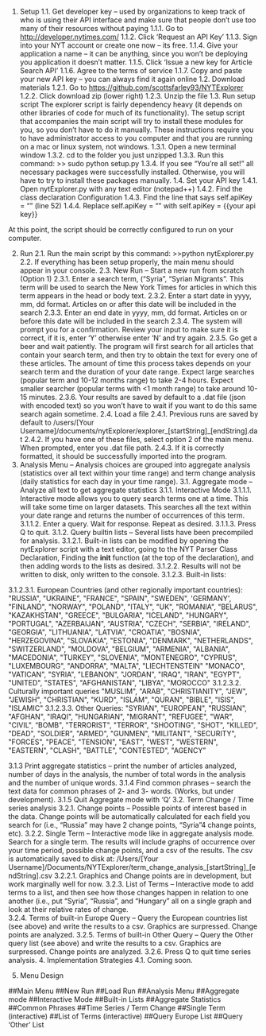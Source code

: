 1.	Setup
1.1.	Get developer key – used by organizations to keep track of who is using their API interface and make sure that people don’t use too many of their resources without paying
1.1.1.	Go to http://developer.nytimes.com/
1.1.2.	Click ‘Request an API Key’
1.1.3.	Sign into your NYT account or create one now – its free.
1.1.4.	 Give your application a name – it can be anything, since you won’t be deploying you application it doesn’t matter.
1.1.5.	Click ‘Issue a new key for Article Search API’
1.1.6.	Agree to the terms of service
1.1.7.	Copy and paste your new API key – you can always find it again online
1.2.	Download materials
1.2.1.	Go to https://github.com/scottsfarley93/NYTExplorer
1.2.2.	Click download zip (lower right)
1.2.3.	Unzip the file
1.3.	Run setup script
The explorer script is fairly dependency heavy (it depends on other libraries of code for much of its functionality).  The setup script that accompanies the main script will try to install these modules for you, so you don’t have to do it manually.  These instructions require you to have administrator access to you computer and that you are running on a mac or linux system, not windows.
1.3.1.	Open a new terminal window
1.3.2.	cd to the folder you just unzipped 
1.3.3.	Run this command: >> sudo python setup.py 
1.3.4.	If you see “You’re all set!” all necessary packages were successfully installed.  Otherwise, you will have to try to install these packages manually. 
1.4.	Set your API key 
1.4.1.	Open nytExplorer.py with any text editor (notepad++)
1.4.2.	Find the class declaration Configuration
1.4.3.	Find the line that says self.apiKey = “” (line 52)
1.4.4.	Replace self.apiKey = “” with self.apiKey = {{your api key}}

At this point, the script should be correctly configured to run on your computer.

2.	Run
2.1.	Run the main script by this command: >>python nytExplorer.py
2.2.	If everything has been setup properly, the main menu should appear in your console. 
2.3.	New Run – Start a new run from scratch  (Option 1)
2.3.1.	Enter a search term, (“Syria”, “Syrian Migrants”.  This term will be used to search the New York Times for articles in which this term appears in the head or body text.
2.3.2.	Enter a start date in yyyy, mm, dd format.  Articles on or after this date will be included in the search
2.3.3.	Enter an end date in yyyy, mm, dd format.  Articles on or before this date will be included in the search
2.3.4.	The system will prompt you for a confirmation.  Review your input to make sure it is correct, if it is, enter ‘Y’ otherwise enter ‘N’ and try again.
2.3.5.	Go get a beer and wait patiently.  The program will first search for all articles that contain your search term, and then try to obtain the text for every one of these articles.  The amount of time this process takes depends on your search term and the duration of your date range.  Expect large searches (popular term and 10-12 months range) to take 2-4 hours.  Expect smaller searcher (popular terms with <1 month range) to take around 10-15 minutes. 
2.3.6.	Your results are saved by default to a .dat file (json with encoded text) so you won’t have to wait if you want to do this same search again sometime.
2.4.	Load a file
2.4.1.	Previous runs are saved by default to /users/[Your Username]/documents/nytExplorer/explorer_[startString]_[endString].dat
2.4.2.	If you have one of these files, select option 2 of the main menu.  When prompted, enter you .dat file path.
2.4.3.	If it is correctly formatted, it should be successfully imported into the program.
3.	Analysis Menu – Analysis choices are grouped into aggregate analysis (statistics over all text within your time range) and term change analysis (daily statistics for each day in your time range). 
3.1.	Aggregate mode – Analyze all text to get aggregate statistics
3.1.1.	Interactive Mode
3.1.1.1.	Interactive mode allows you to query search terms one at a time.  This will take some time on larger datasets.  This searches all the text within your date range and returns the number of occurrences of this term.
3.1.1.2.	Enter a query. Wait for response.  Repeat as desired.
3.1.1.3.	Press Q to quit.
3.1.2.	Query builtin lists – Several lists have been precompiled for analysis.
3.1.2.1.	Built-in lists can be modified by opening the nytExplorer script with a text editor, going to the NYT Parser Class Declaration, Finding the __init__ function (at the top of the declaration), and then adding words to the lists as desired.
3.1.2.2.	Results will not be written to disk, only written to the console.
3.1.2.3.	Built-in lists:
 
3.1.2.3.1.	European Countries (and other regionally important countries): 
"RUSSIA", 
"UKRAINE", 
"FRANCE", 
"SPAIN", 
"SWEDEN", 
'GERMANY', 
"FINLAND", 
"NORWAY", 
"POLAND", 
"ITALY",
"UK", 
"ROMANIA", 
"BELARUS", 
"KAZAKHSTAN", 
"GREECE", 
"BULGARIA", 
"ICELAND", 
"HUNGARY", 
"PORTUGAL",
"AZERBAIJAN",
“AUSTRIA",
 "CZECH", 
"SERBIA",
 "IRELAND", 
"GEORGIA", 
"LITHUANIA", 
"LATVIA",
 "CROATIA", 
"BOSNIA",
"HERZEGOVINA", 
"SLOVAKIA", 
"ESTONIA",
 "DENMARK", 
"NETHERLANDS", 
"SWITZERLAND", 
"MOLDOVA", 
"BELGIUM",
"ARMENIA", 
"ALBANIA", 
"MACEDONIA", 
"TURKEY",
 "SLOVENIA", 
"MONTENEGRO", 
"CYPRUS", 
"LUXEMBOURG",
"ANDORRA", 
"MALTA",
"LIECHTENSTEIN" 
"MONACO", 
"VATICAN", 
"SYRIA", 
"LEBANON", 
"JORDAN", 
"IRAQ",
"IRAN", 
"EGYPT", 
"UNITED", 
"STATES", 
"AFGHANISTAN", 
"LIBYA",
"MOROCCO"
3.1.2.3.2.	Culturally important queries
"MUSLIM", 
"ARAB", 
"CHRISTIANITY", 
"JEW", 
"JEWISH", 
"CHRISTIAN",
"KURD", 
"ISLAM", 
"QURAN", 
"BIBLE", 
"ISIS", 
"ISLAMIC"
3.1.2.3.3.	Other Queries:
"SYRIAN", 
"EUROPEAN", 
"RUSSIAN", 
"AFGHAN", 
"IRAQI", 
"HUNGARIAN", 
"MIGRANT", 
"REFUGEE", 
"WAR",
"CIVIL", 
“BOMB", 
"TERRORIST", 
"TERROR",
 "SHOOTING", 
"SHOT", 
"KILLED", 
"DEAD",
"SOLDIER",
 "ARMED", 
"GUNMEN", 
"MILITANT", 
"SECURITY", 
"FORCES",
 "PEACE", 
"TENSION", 
"EAST",
 "WEST",
"WESTERN", 
"EASTERN", 
"CLASH", 
"BATTLE", 
"CONTESTED",
"AGENCY”
 
3.1.3 Print aggregate statistics – print the number of articles analyzed, number of days in the analysis, the number of total words in the analysis and the number of unique words.
3.1.4 Find common phrases – search the text data for common phrases of 2- and 3- words.  (Works, but under development).
3.1.5 Quit Aggregate mode with ‘Q’ 
3.2.	Term Change / Time series analysis
3.2.1.	Change points – Possible points of interest based in the data.  Change points will be automatically calculated for each field you search for (i.e., “Russia” may have 2 change points, “Syria”4 change points, etc). 
3.2.2.	Single Term – Interactive mode like in aggregate analysis mode.  Search for a single term.  The results will include graphs of occurrence over your time period, possible change points, and a csv of the results. The csv is automatically saved to disk at: /Users/[Your Username]/Documents/NYTExplorer/term_change_analysis_[startString]_[endString].csv
3.2.2.1.	Graphics and Change points are in development, but work marginally well for now.
3.2.3.	List of Terms – Interactive mode to add terms to a list, and then see how those changes happen in relation to one another (i.e., put “Syria”, “Russia”, and “Hungary” all on a single graph and look at their relative rates of change.  
3.2.4.	Terms of built-in Europe Query – Query the European countries list (see above) and write the results to a csv.  Graphics are surpressed. Change points are analyzed.
3.2.5.	Terms of built-in Other Query – Query the Other query list (see above) and write the results to a csv.  Graphics are surpressed.  Change points are analyzed.
3.2.6.	Press Q to quit time series analysis.
4.	Implementation Strategies
4.1.	Coming soon.


5.	Menu Design


##Main Menu
	##New Run
	##Load Run
##Analysis Menu
	##Aggregate mode
		##Interactive Mode
		##Built-in Lists
		##Aggregate Statistics
		##Common Phrases
	##Time Series / Term Change
		##Single Term (interactive)
		##List of Terms (interactive)
		##Query Europe List
		##Query ‘Other’ List

		







